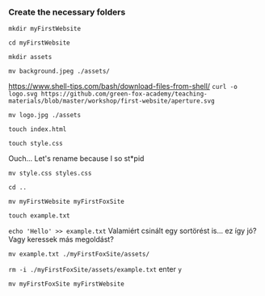 ### Create the necessary folders

`mkdir myFirstWebsite`

`cd myFirstWebsite`

`mkdir assets`

`mv background.jpeg ./assets/`

https://www.shell-tips.com/bash/download-files-from-shell/
`curl -o logo.svg https://github.com/green-fox-academy/teaching-materials/blob/master/workshop/first-website/aperture.svg`

`mv logo.jpg ./assets`

`touch index.html`

`touch style.css`

Ouch... Let's rename because I so st*pid

`mv style.css styles.css` 

`cd ..`

`mv myFirstWebsite myFirstFoxSite`

`touch example.txt`

`echo 'Hello' >> example.txt`  Valamiért csinált egy sortörést is... ez így jó? Vagy keressek más megoldást?

`mv example.txt ./myFirstFoxSite/assets/`

`rm -i ./myFirstFoxSite/assets/example.txt`  enter `y`

`mv myFirstFoxSite myFirstWebsite`
